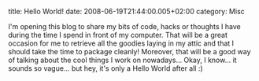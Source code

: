 title: Hello World!
date: 2008-06-19T21:44:00.005+02:00
category: Misc

I'm opening this blog to share my bits of code, hacks or thoughts I have
during the time I spend in front of my computer. That will be a great
occasion for me to retrieve all the goodies laying in my attic and that
I should take the time to package cleanly! Moreover, that will be a good
way of talking about the cool things I work on nowadays... Okay, I
know... it sounds so vague... but hey, it's only a Hello World after all
:)
